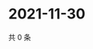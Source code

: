 # 2021-11-30

共 0 条

<!-- BEGIN WEIBO -->
<!-- 最后更新时间 Tue Nov 30 2021 17:13:13 GMT+0800 (China Standard Time) -->

<!-- END WEIBO -->
